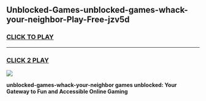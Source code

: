 
## Unblocked-Games-unblocked-games-whack-your-neighbor-Play-Free-jzv5d
<h3>
<a href="https://premium76.site?title=unblocked-games-whack-your-neighbor&ref=18A">CLICK TO PLAY</a></h3>
<hr>

<h3>
<a href="https://premium76.site?title=unblocked-games-whack-your-neighbor&ref=18A">CLICK 2 PLAY</a>
  
</h3>

<a href="https://premium76.site?title=unblocked-games-whack-your-neighbor&ref=18A"><img src="https://clearcache.store/games.png"></a>


**unblocked-games-whack-your-neighbor games unblocked: Your Gateway to Fun and Accessible Online Gaming**
